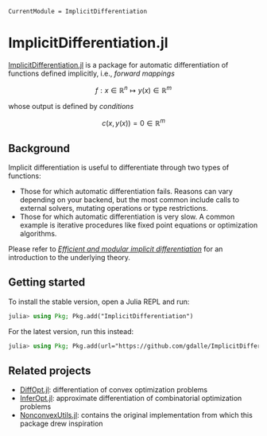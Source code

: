 ```@meta
CurrentModule = ImplicitDifferentiation
```

# ImplicitDifferentiation.jl

[ImplicitDifferentiation.jl](https://github.com/gdalle/ImplicitDifferentiation.jl) is a package for automatic differentiation of functions defined implicitly, i.e., _forward mappings_

```math
f: x \in \mathbb{R}^n \longmapsto y(x) \in \mathbb{R}^m
```

whose output is defined by _conditions_

```math
c(x,y(x)) = 0 \in \mathbb{R}^m
```

## Background

Implicit differentiation is useful to differentiate through two types of functions:

- Those for which automatic differentiation fails. Reasons can vary depending on your backend, but the most common include calls to external solvers, mutating operations or type restrictions.
- Those for which automatic differentiation is very slow. A common example is iterative procedures like fixed point equations or optimization algorithms.

Please refer to [_Efficient and modular implicit differentiation_](https://arxiv.org/abs/2105.15183) for an introduction to the underlying theory.

## Getting started

To install the stable version, open a Julia REPL and run:

```julia
julia> using Pkg; Pkg.add("ImplicitDifferentiation")
```

For the latest version, run this instead:

```julia
julia> using Pkg; Pkg.add(url="https://github.com/gdalle/ImplicitDifferentiation.jl")
```

## Related projects

- [DiffOpt.jl](https://github.com/jump-dev/DiffOpt.jl): differentiation of convex optimization problems
- [InferOpt.jl](https://github.com/axelparmentier/InferOpt.jl): approximate differentiation of combinatorial optimization problems
- [NonconvexUtils.jl](https://github.com/JuliaNonconvex/NonconvexUtils.jl): contains the original implementation from which this package drew inspiration
